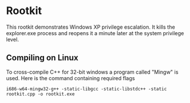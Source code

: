 # Rootkit

This rootkit demonstrates Windows XP privilege escalation. It kills the explorer.exe process and reopens it a minute later at the system privilege level.

## Compiling on Linux

To cross-compile C++ for 32-bit windows a program called "Mingw" is used. 
Here is the command containing required flags

`i686-w64-mingw32-g++ -static-libgcc -static-libstdc++ -static rootkit.cpp -o rootkit.exe`
